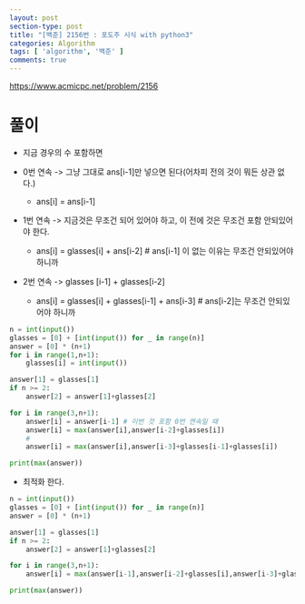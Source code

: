 ```yaml
---
layout: post
section-type: post
title: "[백준] 2156번 : 포도주 시식 with python3"
categories: Algorithm
tags: [ 'algorithm', '백준' ]
comments: true
---
```

https://www.acmicpc.net/problem/2156

# 풀이

- 지금 경우의 수 포함하면

- 0번 연속 -> 그냥 그대로 ans[i-1]만 넣으면 된다(어차피 전의 것이 뭐든 상관 없다.)
  - ans[i] = ans[i-1]
- 1번 연속 -> 지금것은 무조건 되어 있어야 하고, 이 전에 것은 무조건 포함 안되있어야 한다.
  - ans[i] = glasses[i] + ans[i-2] # ans[i-1] 이 없는 이유는 무조건 안되있어야 하니까
- 2번 연속 -> glasses [i-1] + glasses[i-2]
  - ans[i] = glasses[i] + glasses[i-1] + ans[i-3] # ans[i-2]는 무조건 안되있어야 하니까


``` python
n = int(input())
glasses = [0] + [int(input()) for _ in range(n)]
answer = [0] * (n+1)
for i in range(1,n+1):
    glasses[i] = int(input())

answer[1] = glasses[1]
if n >= 2:
    answer[2] = answer[1]+glasses[2]

for i in range(3,n+1):
    answer[i] = answer[i-1] # 이번 것 포함 0번 연속일 때
    answer[i] = max(answer[i],answer[i-2]+glasses[i])
    #
    answer[i] = max(answer[i],answer[i-3]+glasses[i-1]+glasses[i])

print(max(answer))
```



- 최적화 한다.

``` python
n = int(input())
glasses = [0] + [int(input()) for _ in range(n)]
answer = [0] * (n+1)

answer[1] = glasses[1]
if n >= 2:
    answer[2] = answer[1]+glasses[2]

for i in range(3,n+1):
    answer[i] = max(answer[i-1],answer[i-2]+glasses[i],answer[i-3]+glasses[i-1]+glasses[i])

print(max(answer))
```
